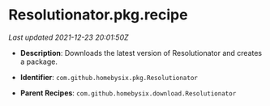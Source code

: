 # Resolutionator.pkg.recipe

_Last updated 2021-12-23 20:01:50Z_

- **Description**: Downloads the latest version of Resolutionator and creates a package.

- **Identifier**: `com.github.homebysix.pkg.Resolutionator`

- **Parent Recipes**: `com.github.homebysix.download.Resolutionator`
